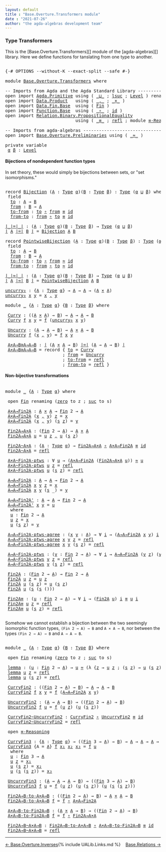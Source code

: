 ```yaml
---
layout: default
title : "Base.Overture.Transformers module"
date : "2021-07-26"
author: "the agda-algebras development team"
---
```


### <a id="type-transformers">Type Transformers</a>

This is the [Base.Overture.Transformers][] module of the [agda-algebras][] library.  Here we define functions for tanslating from one type to another.
<pre class="Agda">

<a id="353" class="Symbol">{-#</a> <a id="357" class="Keyword">OPTIONS</a> <a id="365" class="Pragma">--without-K</a> <a id="377" class="Pragma">--exact-split</a> <a id="391" class="Pragma">--safe</a> <a id="398" class="Symbol">#-}</a>

<a id="403" class="Keyword">module</a> <a id="410" href="Base.Overture.Transformers.html" class="Module">Base.Overture.Transformers</a> <a id="437" class="Keyword">where</a>

<a id="444" class="Comment">-- Imports from Agda and the Agda Standard Library ---------------------------------</a>
<a id="529" class="Keyword">open</a> <a id="534" class="Keyword">import</a> <a id="541" href="Agda.Primitive.html" class="Module">Agda.Primitive</a> <a id="556" class="Keyword">using</a> <a id="562" class="Symbol">(</a> <a id="564" href="Agda.Primitive.html#810" class="Primitive Operator">_⊔_</a> <a id="568" class="Symbol">;</a> <a id="570" href="Agda.Primitive.html#780" class="Primitive">lsuc</a> <a id="575" class="Symbol">;</a> <a id="577" href="Agda.Primitive.html#597" class="Postulate">Level</a> <a id="583" class="Symbol">)</a> <a id="585" class="Keyword">renaming</a> <a id="594" class="Symbol">(</a> <a id="596" href="Agda.Primitive.html#326" class="Primitive">Set</a> <a id="600" class="Symbol">to</a> <a id="603" class="Primitive">Type</a> <a id="608" class="Symbol">)</a>
<a id="610" class="Keyword">open</a> <a id="615" class="Keyword">import</a> <a id="622" href="Data.Product.html" class="Module">Data.Product</a>   <a id="637" class="Keyword">using</a> <a id="643" class="Symbol">(</a> <a id="645" href="Agda.Builtin.Sigma.html#236" class="InductiveConstructor Operator">_,_</a> <a id="649" class="Symbol">;</a> <a id="651" href="Data.Product.html#1167" class="Function Operator">_×_</a> <a id="655" class="Symbol">)</a>
<a id="657" class="Keyword">open</a> <a id="662" class="Keyword">import</a> <a id="669" href="Data.Fin.Base.html" class="Module">Data.Fin.Base</a>  <a id="684" class="Keyword">using</a> <a id="690" class="Symbol">(</a> <a id="692" href="Data.Fin.Base.html#1126" class="Datatype">Fin</a> <a id="696" class="Symbol">)</a>
<a id="698" class="Keyword">open</a> <a id="703" class="Keyword">import</a> <a id="710" href="Function.Base.html" class="Module">Function.Base</a>  <a id="725" class="Keyword">using</a> <a id="731" class="Symbol">(</a> <a id="733" href="Function.Base.html#1031" class="Function Operator">_∘_</a> <a id="737" class="Symbol">;</a> <a id="739" href="Function.Base.html#615" class="Function">id</a> <a id="742" class="Symbol">)</a>
<a id="744" class="Keyword">open</a> <a id="749" class="Keyword">import</a> <a id="756" href="Relation.Binary.PropositionalEquality.html" class="Module">Relation.Binary.PropositionalEquality</a>
                           <a id="821" class="Keyword">using</a> <a id="827" class="Symbol">(</a> <a id="829" href="Agda.Builtin.Equality.html#151" class="Datatype Operator">_≡_</a> <a id="833" class="Symbol">;</a> <a id="835" href="Agda.Builtin.Equality.html#208" class="InductiveConstructor">refl</a> <a id="840" class="Symbol">;</a> <a id="842" class="Keyword">module</a> <a id="849" href="Relation.Binary.PropositionalEquality.Core.html#2708" class="Module">≡-Reasoning</a> <a id="861" class="Symbol">)</a>

<a id="864" class="Comment">-- Imports from agda-algebras ------------------------------------------------------</a>
<a id="949" class="Keyword">open</a> <a id="954" class="Keyword">import</a> <a id="961" href="Base.Overture.Preliminaries.html" class="Module">Base.Overture.Preliminaries</a> <a id="989" class="Keyword">using</a> <a id="995" class="Symbol">(</a> <a id="997" href="Base.Overture.Preliminaries.html#9650" class="Function Operator">_≈_</a> <a id="1001" class="Symbol">)</a>

<a id="1004" class="Keyword">private</a> <a id="1012" class="Keyword">variable</a>
 <a id="1022" href="Base.Overture.Transformers.html#1022" class="Generalizable">α</a> <a id="1024" href="Base.Overture.Transformers.html#1024" class="Generalizable">β</a> <a id="1026" class="Symbol">:</a> <a id="1028" href="Agda.Primitive.html#597" class="Postulate">Level</a>
</pre>


#### <a id="bijections-of-nondependent-function-types">Bijections of nondependent function types</a>

In set theory, these would simply be bijections between sets, or "set isomorphisms."
<pre class="Agda">

<a id="1248" class="Keyword">record</a> <a id="Bijection"></a><a id="1255" href="Base.Overture.Transformers.html#1255" class="Record">Bijection</a> <a id="1265" class="Symbol">(</a><a id="1266" href="Base.Overture.Transformers.html#1266" class="Bound">A</a> <a id="1268" class="Symbol">:</a> <a id="1270" href="Base.Overture.Transformers.html#603" class="Primitive">Type</a> <a id="1275" href="Base.Overture.Transformers.html#1022" class="Generalizable">α</a><a id="1276" class="Symbol">)(</a><a id="1278" href="Base.Overture.Transformers.html#1278" class="Bound">B</a> <a id="1280" class="Symbol">:</a> <a id="1282" href="Base.Overture.Transformers.html#603" class="Primitive">Type</a> <a id="1287" href="Base.Overture.Transformers.html#1024" class="Generalizable">β</a><a id="1288" class="Symbol">)</a> <a id="1290" class="Symbol">:</a> <a id="1292" href="Base.Overture.Transformers.html#603" class="Primitive">Type</a> <a id="1297" class="Symbol">(</a><a id="1298" href="Base.Overture.Transformers.html#1275" class="Bound">α</a> <a id="1300" href="Agda.Primitive.html#810" class="Primitive Operator">⊔</a> <a id="1302" href="Base.Overture.Transformers.html#1287" class="Bound">β</a><a id="1303" class="Symbol">)</a> <a id="1305" class="Keyword">where</a>
 <a id="1312" class="Keyword">field</a>
  <a id="Bijection.to"></a><a id="1320" href="Base.Overture.Transformers.html#1320" class="Field">to</a> <a id="1323" class="Symbol">:</a> <a id="1325" href="Base.Overture.Transformers.html#1266" class="Bound">A</a> <a id="1327" class="Symbol">→</a> <a id="1329" href="Base.Overture.Transformers.html#1278" class="Bound">B</a>
  <a id="Bijection.from"></a><a id="1333" href="Base.Overture.Transformers.html#1333" class="Field">from</a> <a id="1338" class="Symbol">:</a> <a id="1340" href="Base.Overture.Transformers.html#1278" class="Bound">B</a> <a id="1342" class="Symbol">→</a> <a id="1344" href="Base.Overture.Transformers.html#1266" class="Bound">A</a>
  <a id="Bijection.to-from"></a><a id="1348" href="Base.Overture.Transformers.html#1348" class="Field">to-from</a> <a id="1356" class="Symbol">:</a> <a id="1358" href="Base.Overture.Transformers.html#1320" class="Field">to</a> <a id="1361" href="Function.Base.html#1031" class="Function Operator">∘</a> <a id="1363" href="Base.Overture.Transformers.html#1333" class="Field">from</a> <a id="1368" href="Agda.Builtin.Equality.html#151" class="Datatype Operator">≡</a> <a id="1370" href="Function.Base.html#615" class="Function">id</a>
  <a id="Bijection.from-to"></a><a id="1375" href="Base.Overture.Transformers.html#1375" class="Field">from-to</a> <a id="1383" class="Symbol">:</a> <a id="1385" href="Base.Overture.Transformers.html#1333" class="Field">from</a> <a id="1390" href="Function.Base.html#1031" class="Function Operator">∘</a> <a id="1392" href="Base.Overture.Transformers.html#1320" class="Field">to</a> <a id="1395" href="Agda.Builtin.Equality.html#151" class="Datatype Operator">≡</a> <a id="1397" href="Function.Base.html#615" class="Function">id</a>

<a id="∣_∣=∣_∣"></a><a id="1401" href="Base.Overture.Transformers.html#1401" class="Function Operator">∣_∣=∣_∣</a> <a id="1409" class="Symbol">:</a> <a id="1411" class="Symbol">(</a><a id="1412" href="Base.Overture.Transformers.html#1412" class="Bound">A</a> <a id="1414" class="Symbol">:</a> <a id="1416" href="Base.Overture.Transformers.html#603" class="Primitive">Type</a> <a id="1421" href="Base.Overture.Transformers.html#1022" class="Generalizable">α</a><a id="1422" class="Symbol">)(</a><a id="1424" href="Base.Overture.Transformers.html#1424" class="Bound">B</a> <a id="1426" class="Symbol">:</a> <a id="1428" href="Base.Overture.Transformers.html#603" class="Primitive">Type</a> <a id="1433" href="Base.Overture.Transformers.html#1024" class="Generalizable">β</a><a id="1434" class="Symbol">)</a> <a id="1436" class="Symbol">→</a> <a id="1438" href="Base.Overture.Transformers.html#603" class="Primitive">Type</a> <a id="1443" class="Symbol">(</a><a id="1444" href="Base.Overture.Transformers.html#1022" class="Generalizable">α</a> <a id="1446" href="Agda.Primitive.html#810" class="Primitive Operator">⊔</a> <a id="1448" href="Base.Overture.Transformers.html#1024" class="Generalizable">β</a><a id="1449" class="Symbol">)</a>
<a id="1451" href="Base.Overture.Transformers.html#1401" class="Function Operator">∣</a> <a id="1453" href="Base.Overture.Transformers.html#1453" class="Bound">A</a> <a id="1455" href="Base.Overture.Transformers.html#1401" class="Function Operator">∣=∣</a> <a id="1459" href="Base.Overture.Transformers.html#1459" class="Bound">B</a> <a id="1461" href="Base.Overture.Transformers.html#1401" class="Function Operator">∣</a> <a id="1463" class="Symbol">=</a> <a id="1465" href="Base.Overture.Transformers.html#1255" class="Record">Bijection</a> <a id="1475" href="Base.Overture.Transformers.html#1453" class="Bound">A</a> <a id="1477" href="Base.Overture.Transformers.html#1459" class="Bound">B</a>

<a id="1480" class="Keyword">record</a> <a id="PointwiseBijection"></a><a id="1487" href="Base.Overture.Transformers.html#1487" class="Record">PointwiseBijection</a> <a id="1506" class="Symbol">(</a><a id="1507" href="Base.Overture.Transformers.html#1507" class="Bound">A</a> <a id="1509" class="Symbol">:</a> <a id="1511" href="Base.Overture.Transformers.html#603" class="Primitive">Type</a> <a id="1516" href="Base.Overture.Transformers.html#1022" class="Generalizable">α</a><a id="1517" class="Symbol">)(</a><a id="1519" href="Base.Overture.Transformers.html#1519" class="Bound">B</a> <a id="1521" class="Symbol">:</a> <a id="1523" href="Base.Overture.Transformers.html#603" class="Primitive">Type</a> <a id="1528" href="Base.Overture.Transformers.html#1024" class="Generalizable">β</a><a id="1529" class="Symbol">)</a> <a id="1531" class="Symbol">:</a> <a id="1533" href="Base.Overture.Transformers.html#603" class="Primitive">Type</a> <a id="1538" class="Symbol">(</a><a id="1539" href="Base.Overture.Transformers.html#1516" class="Bound">α</a> <a id="1541" href="Agda.Primitive.html#810" class="Primitive Operator">⊔</a> <a id="1543" href="Base.Overture.Transformers.html#1528" class="Bound">β</a><a id="1544" class="Symbol">)</a> <a id="1546" class="Keyword">where</a>
 <a id="1553" class="Keyword">field</a>
  <a id="PointwiseBijection.to"></a><a id="1561" href="Base.Overture.Transformers.html#1561" class="Field">to</a> <a id="1564" class="Symbol">:</a> <a id="1566" href="Base.Overture.Transformers.html#1507" class="Bound">A</a> <a id="1568" class="Symbol">→</a> <a id="1570" href="Base.Overture.Transformers.html#1519" class="Bound">B</a>
  <a id="PointwiseBijection.from"></a><a id="1574" href="Base.Overture.Transformers.html#1574" class="Field">from</a> <a id="1579" class="Symbol">:</a> <a id="1581" href="Base.Overture.Transformers.html#1519" class="Bound">B</a> <a id="1583" class="Symbol">→</a> <a id="1585" href="Base.Overture.Transformers.html#1507" class="Bound">A</a>
  <a id="PointwiseBijection.to-from"></a><a id="1589" href="Base.Overture.Transformers.html#1589" class="Field">to-from</a> <a id="1597" class="Symbol">:</a> <a id="1599" href="Base.Overture.Transformers.html#1561" class="Field">to</a> <a id="1602" href="Function.Base.html#1031" class="Function Operator">∘</a> <a id="1604" href="Base.Overture.Transformers.html#1574" class="Field">from</a> <a id="1609" href="Base.Overture.Preliminaries.html#9650" class="Function Operator">≈</a> <a id="1611" href="Function.Base.html#615" class="Function">id</a>
  <a id="PointwiseBijection.from-to"></a><a id="1616" href="Base.Overture.Transformers.html#1616" class="Field">from-to</a> <a id="1624" class="Symbol">:</a> <a id="1626" href="Base.Overture.Transformers.html#1574" class="Field">from</a> <a id="1631" href="Function.Base.html#1031" class="Function Operator">∘</a> <a id="1633" href="Base.Overture.Transformers.html#1561" class="Field">to</a> <a id="1636" href="Base.Overture.Preliminaries.html#9650" class="Function Operator">≈</a> <a id="1638" href="Function.Base.html#615" class="Function">id</a>

<a id="∣_∣≈∣_∣"></a><a id="1642" href="Base.Overture.Transformers.html#1642" class="Function Operator">∣_∣≈∣_∣</a> <a id="1650" class="Symbol">:</a> <a id="1652" class="Symbol">(</a><a id="1653" href="Base.Overture.Transformers.html#1653" class="Bound">A</a> <a id="1655" class="Symbol">:</a> <a id="1657" href="Base.Overture.Transformers.html#603" class="Primitive">Type</a> <a id="1662" href="Base.Overture.Transformers.html#1022" class="Generalizable">α</a><a id="1663" class="Symbol">)(</a><a id="1665" href="Base.Overture.Transformers.html#1665" class="Bound">B</a> <a id="1667" class="Symbol">:</a> <a id="1669" href="Base.Overture.Transformers.html#603" class="Primitive">Type</a> <a id="1674" href="Base.Overture.Transformers.html#1024" class="Generalizable">β</a><a id="1675" class="Symbol">)</a> <a id="1677" class="Symbol">→</a> <a id="1679" href="Base.Overture.Transformers.html#603" class="Primitive">Type</a> <a id="1684" class="Symbol">(</a><a id="1685" href="Base.Overture.Transformers.html#1022" class="Generalizable">α</a> <a id="1687" href="Agda.Primitive.html#810" class="Primitive Operator">⊔</a> <a id="1689" href="Base.Overture.Transformers.html#1024" class="Generalizable">β</a><a id="1690" class="Symbol">)</a>
<a id="1692" href="Base.Overture.Transformers.html#1642" class="Function Operator">∣</a> <a id="1694" href="Base.Overture.Transformers.html#1694" class="Bound">A</a> <a id="1696" href="Base.Overture.Transformers.html#1642" class="Function Operator">∣≈∣</a> <a id="1700" href="Base.Overture.Transformers.html#1700" class="Bound">B</a> <a id="1702" href="Base.Overture.Transformers.html#1642" class="Function Operator">∣</a> <a id="1704" class="Symbol">=</a> <a id="1706" href="Base.Overture.Transformers.html#1487" class="Record">PointwiseBijection</a> <a id="1725" href="Base.Overture.Transformers.html#1694" class="Bound">A</a> <a id="1727" href="Base.Overture.Transformers.html#1700" class="Bound">B</a>

<a id="uncurry₀"></a><a id="1730" href="Base.Overture.Transformers.html#1730" class="Function">uncurry₀</a> <a id="1739" class="Symbol">:</a> <a id="1741" class="Symbol">{</a><a id="1742" href="Base.Overture.Transformers.html#1742" class="Bound">A</a> <a id="1744" class="Symbol">:</a> <a id="1746" href="Base.Overture.Transformers.html#603" class="Primitive">Type</a> <a id="1751" href="Base.Overture.Transformers.html#1022" class="Generalizable">α</a><a id="1752" class="Symbol">}</a> <a id="1754" class="Symbol">→</a> <a id="1756" href="Base.Overture.Transformers.html#1742" class="Bound">A</a> <a id="1758" class="Symbol">→</a> <a id="1760" href="Base.Overture.Transformers.html#1742" class="Bound">A</a> <a id="1762" class="Symbol">→</a> <a id="1764" class="Symbol">(</a><a id="1765" href="Base.Overture.Transformers.html#1742" class="Bound">A</a> <a id="1767" href="Data.Product.html#1167" class="Function Operator">×</a> <a id="1769" href="Base.Overture.Transformers.html#1742" class="Bound">A</a><a id="1770" class="Symbol">)</a>
<a id="1772" href="Base.Overture.Transformers.html#1730" class="Function">uncurry₀</a> <a id="1781" href="Base.Overture.Transformers.html#1781" class="Bound">x</a> <a id="1783" href="Base.Overture.Transformers.html#1783" class="Bound">y</a> <a id="1785" class="Symbol">=</a> <a id="1787" href="Base.Overture.Transformers.html#1781" class="Bound">x</a> <a id="1789" href="Agda.Builtin.Sigma.html#236" class="InductiveConstructor Operator">,</a> <a id="1791" href="Base.Overture.Transformers.html#1783" class="Bound">y</a>

<a id="1794" class="Keyword">module</a> <a id="1801" href="Base.Overture.Transformers.html#1801" class="Module">_</a> <a id="1803" class="Symbol">{</a><a id="1804" href="Base.Overture.Transformers.html#1804" class="Bound">A</a> <a id="1806" class="Symbol">:</a> <a id="1808" href="Base.Overture.Transformers.html#603" class="Primitive">Type</a> <a id="1813" href="Base.Overture.Transformers.html#1022" class="Generalizable">α</a><a id="1814" class="Symbol">}</a> <a id="1816" class="Symbol">{</a><a id="1817" href="Base.Overture.Transformers.html#1817" class="Bound">B</a> <a id="1819" class="Symbol">:</a> <a id="1821" href="Base.Overture.Transformers.html#603" class="Primitive">Type</a> <a id="1826" href="Base.Overture.Transformers.html#1024" class="Generalizable">β</a><a id="1827" class="Symbol">}</a> <a id="1829" class="Keyword">where</a>

 <a id="1837" href="Base.Overture.Transformers.html#1837" class="Function">Curry</a> <a id="1843" class="Symbol">:</a> <a id="1845" class="Symbol">((</a><a id="1847" href="Base.Overture.Transformers.html#1804" class="Bound">A</a> <a id="1849" href="Data.Product.html#1167" class="Function Operator">×</a> <a id="1851" href="Base.Overture.Transformers.html#1804" class="Bound">A</a><a id="1852" class="Symbol">)</a> <a id="1854" class="Symbol">→</a> <a id="1856" href="Base.Overture.Transformers.html#1817" class="Bound">B</a><a id="1857" class="Symbol">)</a> <a id="1859" class="Symbol">→</a> <a id="1861" href="Base.Overture.Transformers.html#1804" class="Bound">A</a> <a id="1863" class="Symbol">→</a> <a id="1865" href="Base.Overture.Transformers.html#1804" class="Bound">A</a> <a id="1867" class="Symbol">→</a> <a id="1869" href="Base.Overture.Transformers.html#1817" class="Bound">B</a>
 <a id="1872" href="Base.Overture.Transformers.html#1837" class="Function">Curry</a> <a id="1878" href="Base.Overture.Transformers.html#1878" class="Bound">f</a> <a id="1880" href="Base.Overture.Transformers.html#1880" class="Bound">x</a> <a id="1882" href="Base.Overture.Transformers.html#1882" class="Bound">y</a> <a id="1884" class="Symbol">=</a> <a id="1886" href="Base.Overture.Transformers.html#1878" class="Bound">f</a> <a id="1888" class="Symbol">(</a><a id="1889" href="Base.Overture.Transformers.html#1730" class="Function">uncurry₀</a> <a id="1898" href="Base.Overture.Transformers.html#1880" class="Bound">x</a> <a id="1900" href="Base.Overture.Transformers.html#1882" class="Bound">y</a><a id="1901" class="Symbol">)</a>

 <a id="1905" href="Base.Overture.Transformers.html#1905" class="Function">Uncurry</a> <a id="1913" class="Symbol">:</a> <a id="1915" class="Symbol">(</a><a id="1916" href="Base.Overture.Transformers.html#1804" class="Bound">A</a> <a id="1918" class="Symbol">→</a> <a id="1920" href="Base.Overture.Transformers.html#1804" class="Bound">A</a> <a id="1922" class="Symbol">→</a> <a id="1924" href="Base.Overture.Transformers.html#1817" class="Bound">B</a><a id="1925" class="Symbol">)</a> <a id="1927" class="Symbol">→</a> <a id="1929" href="Base.Overture.Transformers.html#1804" class="Bound">A</a> <a id="1931" href="Data.Product.html#1167" class="Function Operator">×</a> <a id="1933" href="Base.Overture.Transformers.html#1804" class="Bound">A</a> <a id="1935" class="Symbol">→</a> <a id="1937" href="Base.Overture.Transformers.html#1817" class="Bound">B</a>
 <a id="1940" href="Base.Overture.Transformers.html#1905" class="Function">Uncurry</a> <a id="1948" href="Base.Overture.Transformers.html#1948" class="Bound">f</a> <a id="1950" class="Symbol">(</a><a id="1951" href="Base.Overture.Transformers.html#1951" class="Bound">x</a> <a id="1953" href="Agda.Builtin.Sigma.html#236" class="InductiveConstructor Operator">,</a> <a id="1955" href="Base.Overture.Transformers.html#1955" class="Bound">y</a><a id="1956" class="Symbol">)</a> <a id="1958" class="Symbol">=</a> <a id="1960" href="Base.Overture.Transformers.html#1948" class="Bound">f</a> <a id="1962" href="Base.Overture.Transformers.html#1951" class="Bound">x</a> <a id="1964" href="Base.Overture.Transformers.html#1955" class="Bound">y</a>

 <a id="1968" href="Base.Overture.Transformers.html#1968" class="Function">A×A→B≅A→A→B</a> <a id="1980" class="Symbol">:</a> <a id="1982" href="Base.Overture.Transformers.html#1401" class="Function Operator">∣</a> <a id="1984" class="Symbol">(</a><a id="1985" href="Base.Overture.Transformers.html#1804" class="Bound">A</a> <a id="1987" href="Data.Product.html#1167" class="Function Operator">×</a> <a id="1989" href="Base.Overture.Transformers.html#1804" class="Bound">A</a> <a id="1991" class="Symbol">→</a> <a id="1993" href="Base.Overture.Transformers.html#1817" class="Bound">B</a><a id="1994" class="Symbol">)</a> <a id="1996" href="Base.Overture.Transformers.html#1401" class="Function Operator">∣=∣</a> <a id="2000" class="Symbol">(</a><a id="2001" href="Base.Overture.Transformers.html#1804" class="Bound">A</a> <a id="2003" class="Symbol">→</a> <a id="2005" href="Base.Overture.Transformers.html#1804" class="Bound">A</a> <a id="2007" class="Symbol">→</a> <a id="2009" href="Base.Overture.Transformers.html#1817" class="Bound">B</a><a id="2010" class="Symbol">)</a> <a id="2012" href="Base.Overture.Transformers.html#1401" class="Function Operator">∣</a>
 <a id="2015" href="Base.Overture.Transformers.html#1968" class="Function">A×A→B≅A→A→B</a> <a id="2027" class="Symbol">=</a> <a id="2029" class="Keyword">record</a> <a id="2036" class="Symbol">{</a> <a id="2038" href="Base.Overture.Transformers.html#1320" class="Field">to</a> <a id="2041" class="Symbol">=</a> <a id="2043" href="Base.Overture.Transformers.html#1837" class="Function">Curry</a>
                      <a id="2071" class="Symbol">;</a> <a id="2073" href="Base.Overture.Transformers.html#1333" class="Field">from</a> <a id="2078" class="Symbol">=</a> <a id="2080" href="Base.Overture.Transformers.html#1905" class="Function">Uncurry</a>
                      <a id="2110" class="Symbol">;</a> <a id="2112" href="Base.Overture.Transformers.html#1348" class="Field">to-from</a> <a id="2120" class="Symbol">=</a> <a id="2122" href="Agda.Builtin.Equality.html#208" class="InductiveConstructor">refl</a>
                      <a id="2149" class="Symbol">;</a> <a id="2151" href="Base.Overture.Transformers.html#1375" class="Field">from-to</a> <a id="2159" class="Symbol">=</a> <a id="2161" href="Agda.Builtin.Equality.html#208" class="InductiveConstructor">refl</a> <a id="2166" class="Symbol">}</a>
</pre>

#### <a id="non-bijective-transformations">Non-bijective transformations</a>

<pre class="Agda">

<a id="2272" class="Keyword">module</a> <a id="2279" href="Base.Overture.Transformers.html#2279" class="Module">_</a> <a id="2281" class="Symbol">{</a><a id="2282" href="Base.Overture.Transformers.html#2282" class="Bound">A</a> <a id="2284" class="Symbol">:</a> <a id="2286" href="Base.Overture.Transformers.html#603" class="Primitive">Type</a> <a id="2291" href="Base.Overture.Transformers.html#1022" class="Generalizable">α</a><a id="2292" class="Symbol">}</a> <a id="2294" class="Keyword">where</a>

 <a id="2302" class="Keyword">open</a> <a id="2307" href="Data.Fin.Base.html#1126" class="Module">Fin</a> <a id="2311" class="Keyword">renaming</a> <a id="2320" class="Symbol">(</a><a id="2321" href="Data.Fin.Base.html#1148" class="InductiveConstructor">zero</a> <a id="2326" class="Symbol">to</a> <a id="2329" class="InductiveConstructor">z</a> <a id="2331" class="Symbol">;</a> <a id="2333" href="Data.Fin.Base.html#1179" class="InductiveConstructor">suc</a> <a id="2337" class="Symbol">to</a> <a id="2340" class="InductiveConstructor">s</a><a id="2341" class="Symbol">)</a>

 <a id="2345" href="Base.Overture.Transformers.html#2345" class="Function">A×A→Fin2A</a> <a id="2355" class="Symbol">:</a> <a id="2357" href="Base.Overture.Transformers.html#2282" class="Bound">A</a> <a id="2359" href="Data.Product.html#1167" class="Function Operator">×</a> <a id="2361" href="Base.Overture.Transformers.html#2282" class="Bound">A</a> <a id="2363" class="Symbol">→</a> <a id="2365" href="Data.Fin.Base.html#1126" class="Datatype">Fin</a> <a id="2369" class="Number">2</a> <a id="2371" class="Symbol">→</a> <a id="2373" href="Base.Overture.Transformers.html#2282" class="Bound">A</a>
 <a id="2376" href="Base.Overture.Transformers.html#2345" class="Function">A×A→Fin2A</a> <a id="2386" class="Symbol">(</a><a id="2387" href="Base.Overture.Transformers.html#2387" class="Bound">x</a> <a id="2389" href="Agda.Builtin.Sigma.html#236" class="InductiveConstructor Operator">,</a> <a id="2391" href="Base.Overture.Transformers.html#2391" class="Bound">y</a><a id="2392" class="Symbol">)</a> <a id="2394" href="Base.Overture.Transformers.html#2329" class="InductiveConstructor">z</a> <a id="2396" class="Symbol">=</a> <a id="2398" href="Base.Overture.Transformers.html#2387" class="Bound">x</a>
 <a id="2401" href="Base.Overture.Transformers.html#2345" class="Function">A×A→Fin2A</a> <a id="2411" class="Symbol">(</a><a id="2412" href="Base.Overture.Transformers.html#2412" class="Bound">x</a> <a id="2414" href="Agda.Builtin.Sigma.html#236" class="InductiveConstructor Operator">,</a> <a id="2416" href="Base.Overture.Transformers.html#2416" class="Bound">y</a><a id="2417" class="Symbol">)</a> <a id="2419" class="Symbol">(</a><a id="2420" href="Base.Overture.Transformers.html#2340" class="InductiveConstructor">s</a> <a id="2422" href="Base.Overture.Transformers.html#2329" class="InductiveConstructor">z</a><a id="2423" class="Symbol">)</a> <a id="2425" class="Symbol">=</a> <a id="2427" href="Base.Overture.Transformers.html#2416" class="Bound">y</a>

 <a id="2431" href="Base.Overture.Transformers.html#2431" class="Function">Fin2A→A×A</a> <a id="2441" class="Symbol">:</a> <a id="2443" class="Symbol">(</a><a id="2444" href="Data.Fin.Base.html#1126" class="Datatype">Fin</a> <a id="2448" class="Number">2</a> <a id="2450" class="Symbol">→</a> <a id="2452" href="Base.Overture.Transformers.html#2282" class="Bound">A</a><a id="2453" class="Symbol">)</a> <a id="2455" class="Symbol">→</a> <a id="2457" href="Base.Overture.Transformers.html#2282" class="Bound">A</a> <a id="2459" href="Data.Product.html#1167" class="Function Operator">×</a> <a id="2461" href="Base.Overture.Transformers.html#2282" class="Bound">A</a>
 <a id="2464" href="Base.Overture.Transformers.html#2431" class="Function">Fin2A→A×A</a> <a id="2474" href="Base.Overture.Transformers.html#2474" class="Bound">u</a> <a id="2476" class="Symbol">=</a> <a id="2478" href="Base.Overture.Transformers.html#2474" class="Bound">u</a> <a id="2480" href="Base.Overture.Transformers.html#2329" class="InductiveConstructor">z</a> <a id="2482" href="Agda.Builtin.Sigma.html#236" class="InductiveConstructor Operator">,</a> <a id="2484" href="Base.Overture.Transformers.html#2474" class="Bound">u</a> <a id="2486" class="Symbol">(</a><a id="2487" href="Base.Overture.Transformers.html#2340" class="InductiveConstructor">s</a> <a id="2489" href="Base.Overture.Transformers.html#2329" class="InductiveConstructor">z</a><a id="2490" class="Symbol">)</a>

 <a id="2494" href="Base.Overture.Transformers.html#2494" class="Function">Fin2A~A×A</a> <a id="2504" class="Symbol">:</a> <a id="2506" class="Symbol">{</a><a id="2507" href="Base.Overture.Transformers.html#2507" class="Bound">A</a> <a id="2509" class="Symbol">:</a> <a id="2511" href="Base.Overture.Transformers.html#603" class="Primitive">Type</a> <a id="2516" href="Base.Overture.Transformers.html#2291" class="Bound">α</a><a id="2517" class="Symbol">}</a> <a id="2519" class="Symbol">→</a> <a id="2521" href="Base.Overture.Transformers.html#2431" class="Function">Fin2A→A×A</a> <a id="2531" href="Function.Base.html#1031" class="Function Operator">∘</a> <a id="2533" href="Base.Overture.Transformers.html#2345" class="Function">A×A→Fin2A</a> <a id="2543" href="Agda.Builtin.Equality.html#151" class="Datatype Operator">≡</a> <a id="2545" href="Function.Base.html#615" class="Function">id</a>
 <a id="2549" href="Base.Overture.Transformers.html#2494" class="Function">Fin2A~A×A</a> <a id="2559" class="Symbol">=</a> <a id="2561" href="Agda.Builtin.Equality.html#208" class="InductiveConstructor">refl</a>

 <a id="2568" href="Base.Overture.Transformers.html#2568" class="Function">A×A~Fin2A-ptws</a> <a id="2583" class="Symbol">:</a> <a id="2585" class="Symbol">∀</a> <a id="2587" href="Base.Overture.Transformers.html#2587" class="Bound">u</a> <a id="2589" class="Symbol">→</a> <a id="2591" class="Symbol">(</a><a id="2592" href="Base.Overture.Transformers.html#2345" class="Function">A×A→Fin2A</a> <a id="2602" class="Symbol">(</a><a id="2603" href="Base.Overture.Transformers.html#2431" class="Function">Fin2A→A×A</a> <a id="2613" href="Base.Overture.Transformers.html#2587" class="Bound">u</a><a id="2614" class="Symbol">))</a> <a id="2617" href="Base.Overture.Preliminaries.html#9650" class="Function Operator">≈</a> <a id="2619" href="Base.Overture.Transformers.html#2587" class="Bound">u</a>
 <a id="2622" href="Base.Overture.Transformers.html#2568" class="Function">A×A~Fin2A-ptws</a> <a id="2637" href="Base.Overture.Transformers.html#2637" class="Bound">u</a> <a id="2639" href="Base.Overture.Transformers.html#2329" class="InductiveConstructor">z</a> <a id="2641" class="Symbol">=</a> <a id="2643" href="Agda.Builtin.Equality.html#208" class="InductiveConstructor">refl</a>
 <a id="2649" href="Base.Overture.Transformers.html#2568" class="Function">A×A~Fin2A-ptws</a> <a id="2664" href="Base.Overture.Transformers.html#2664" class="Bound">u</a> <a id="2666" class="Symbol">(</a><a id="2667" href="Base.Overture.Transformers.html#2340" class="InductiveConstructor">s</a> <a id="2669" href="Base.Overture.Transformers.html#2329" class="InductiveConstructor">z</a><a id="2670" class="Symbol">)</a> <a id="2672" class="Symbol">=</a> <a id="2674" href="Agda.Builtin.Equality.html#208" class="InductiveConstructor">refl</a>

 <a id="2681" href="Base.Overture.Transformers.html#2681" class="Function">A→A→Fin2A</a> <a id="2691" class="Symbol">:</a> <a id="2693" href="Base.Overture.Transformers.html#2282" class="Bound">A</a> <a id="2695" class="Symbol">→</a> <a id="2697" href="Base.Overture.Transformers.html#2282" class="Bound">A</a> <a id="2699" class="Symbol">→</a> <a id="2701" href="Data.Fin.Base.html#1126" class="Datatype">Fin</a> <a id="2705" class="Number">2</a> <a id="2707" class="Symbol">→</a> <a id="2709" href="Base.Overture.Transformers.html#2282" class="Bound">A</a>
 <a id="2712" href="Base.Overture.Transformers.html#2681" class="Function">A→A→Fin2A</a> <a id="2722" href="Base.Overture.Transformers.html#2722" class="Bound">x</a> <a id="2724" href="Base.Overture.Transformers.html#2724" class="Bound">y</a> <a id="2726" href="Base.Overture.Transformers.html#2329" class="InductiveConstructor">z</a> <a id="2728" class="Symbol">=</a> <a id="2730" href="Base.Overture.Transformers.html#2722" class="Bound">x</a>
 <a id="2733" href="Base.Overture.Transformers.html#2681" class="Function">A→A→Fin2A</a> <a id="2743" href="Base.Overture.Transformers.html#2743" class="Bound">x</a> <a id="2745" href="Base.Overture.Transformers.html#2745" class="Bound">y</a> <a id="2747" class="Symbol">(</a><a id="2748" href="Base.Overture.Transformers.html#2340" class="InductiveConstructor">s</a> <a id="2750" class="Symbol">_)</a> <a id="2753" class="Symbol">=</a> <a id="2755" href="Base.Overture.Transformers.html#2745" class="Bound">y</a>

 <a id="2759" href="Base.Overture.Transformers.html#2759" class="Function">A→A→Fin2A&#39;</a> <a id="2770" class="Symbol">:</a> <a id="2772" href="Base.Overture.Transformers.html#2282" class="Bound">A</a> <a id="2774" class="Symbol">→</a> <a id="2776" href="Base.Overture.Transformers.html#2282" class="Bound">A</a> <a id="2778" class="Symbol">→</a> <a id="2780" href="Data.Fin.Base.html#1126" class="Datatype">Fin</a> <a id="2784" class="Number">2</a> <a id="2786" class="Symbol">→</a> <a id="2788" href="Base.Overture.Transformers.html#2282" class="Bound">A</a>
 <a id="2791" href="Base.Overture.Transformers.html#2759" class="Function">A→A→Fin2A&#39;</a> <a id="2802" href="Base.Overture.Transformers.html#2802" class="Bound">x</a> <a id="2804" href="Base.Overture.Transformers.html#2804" class="Bound">y</a> <a id="2806" class="Symbol">=</a> <a id="2808" href="Base.Overture.Transformers.html#2820" class="Function">u</a>
  <a id="2812" class="Keyword">where</a>
  <a id="2820" href="Base.Overture.Transformers.html#2820" class="Function">u</a> <a id="2822" class="Symbol">:</a> <a id="2824" href="Data.Fin.Base.html#1126" class="Datatype">Fin</a> <a id="2828" class="Number">2</a> <a id="2830" class="Symbol">→</a> <a id="2832" href="Base.Overture.Transformers.html#2282" class="Bound">A</a>
  <a id="2836" href="Base.Overture.Transformers.html#2820" class="Function">u</a> <a id="2838" href="Base.Overture.Transformers.html#2329" class="InductiveConstructor">z</a> <a id="2840" class="Symbol">=</a> <a id="2842" href="Base.Overture.Transformers.html#2802" class="Bound">x</a>
  <a id="2846" href="Base.Overture.Transformers.html#2820" class="Function">u</a> <a id="2848" class="Symbol">(</a><a id="2849" href="Base.Overture.Transformers.html#2340" class="InductiveConstructor">s</a> <a id="2851" href="Base.Overture.Transformers.html#2329" class="InductiveConstructor">z</a><a id="2852" class="Symbol">)</a> <a id="2854" class="Symbol">=</a> <a id="2856" href="Base.Overture.Transformers.html#2804" class="Bound">y</a>

 <a id="2860" href="Base.Overture.Transformers.html#2860" class="Function">A→A→Fin2A-ptws-agree</a> <a id="2881" class="Symbol">:</a> <a id="2883" class="Symbol">(</a><a id="2884" href="Base.Overture.Transformers.html#2884" class="Bound">x</a> <a id="2886" href="Base.Overture.Transformers.html#2886" class="Bound">y</a> <a id="2888" class="Symbol">:</a> <a id="2890" href="Base.Overture.Transformers.html#2282" class="Bound">A</a><a id="2891" class="Symbol">)</a> <a id="2893" class="Symbol">→</a> <a id="2895" class="Symbol">∀</a> <a id="2897" href="Base.Overture.Transformers.html#2897" class="Bound">i</a> <a id="2899" class="Symbol">→</a> <a id="2901" class="Symbol">(</a><a id="2902" href="Base.Overture.Transformers.html#2681" class="Function">A→A→Fin2A</a> <a id="2912" href="Base.Overture.Transformers.html#2884" class="Bound">x</a> <a id="2914" href="Base.Overture.Transformers.html#2886" class="Bound">y</a><a id="2915" class="Symbol">)</a> <a id="2917" href="Base.Overture.Transformers.html#2897" class="Bound">i</a> <a id="2919" href="Agda.Builtin.Equality.html#151" class="Datatype Operator">≡</a> <a id="2921" class="Symbol">(</a><a id="2922" href="Base.Overture.Transformers.html#2759" class="Function">A→A→Fin2A&#39;</a> <a id="2933" href="Base.Overture.Transformers.html#2884" class="Bound">x</a> <a id="2935" href="Base.Overture.Transformers.html#2886" class="Bound">y</a><a id="2936" class="Symbol">)</a> <a id="2938" href="Base.Overture.Transformers.html#2897" class="Bound">i</a>
 <a id="2941" href="Base.Overture.Transformers.html#2860" class="Function">A→A→Fin2A-ptws-agree</a> <a id="2962" href="Base.Overture.Transformers.html#2962" class="Bound">x</a> <a id="2964" href="Base.Overture.Transformers.html#2964" class="Bound">y</a> <a id="2966" href="Base.Overture.Transformers.html#2329" class="InductiveConstructor">z</a> <a id="2968" class="Symbol">=</a> <a id="2970" href="Agda.Builtin.Equality.html#208" class="InductiveConstructor">refl</a>
 <a id="2976" href="Base.Overture.Transformers.html#2860" class="Function">A→A→Fin2A-ptws-agree</a> <a id="2997" href="Base.Overture.Transformers.html#2997" class="Bound">x</a> <a id="2999" href="Base.Overture.Transformers.html#2999" class="Bound">y</a> <a id="3001" class="Symbol">(</a><a id="3002" href="Base.Overture.Transformers.html#2340" class="InductiveConstructor">s</a> <a id="3004" href="Base.Overture.Transformers.html#2329" class="InductiveConstructor">z</a><a id="3005" class="Symbol">)</a> <a id="3007" class="Symbol">=</a> <a id="3009" href="Agda.Builtin.Equality.html#208" class="InductiveConstructor">refl</a>

 <a id="3016" href="Base.Overture.Transformers.html#3016" class="Function">A→A~Fin2A-ptws</a> <a id="3031" class="Symbol">:</a> <a id="3033" class="Symbol">(</a><a id="3034" href="Base.Overture.Transformers.html#3034" class="Bound">v</a> <a id="3036" class="Symbol">:</a> <a id="3038" href="Data.Fin.Base.html#1126" class="Datatype">Fin</a> <a id="3042" class="Number">2</a> <a id="3044" class="Symbol">→</a> <a id="3046" href="Base.Overture.Transformers.html#2282" class="Bound">A</a><a id="3047" class="Symbol">)</a> <a id="3049" class="Symbol">→</a> <a id="3051" class="Symbol">∀</a> <a id="3053" href="Base.Overture.Transformers.html#3053" class="Bound">i</a> <a id="3055" class="Symbol">→</a> <a id="3057" href="Base.Overture.Transformers.html#2681" class="Function">A→A→Fin2A</a> <a id="3067" class="Symbol">(</a><a id="3068" href="Base.Overture.Transformers.html#3034" class="Bound">v</a> <a id="3070" href="Base.Overture.Transformers.html#2329" class="InductiveConstructor">z</a><a id="3071" class="Symbol">)</a> <a id="3073" class="Symbol">(</a><a id="3074" href="Base.Overture.Transformers.html#3034" class="Bound">v</a> <a id="3076" class="Symbol">(</a><a id="3077" href="Base.Overture.Transformers.html#2340" class="InductiveConstructor">s</a> <a id="3079" href="Base.Overture.Transformers.html#2329" class="InductiveConstructor">z</a><a id="3080" class="Symbol">))</a> <a id="3083" href="Base.Overture.Transformers.html#3053" class="Bound">i</a> <a id="3085" href="Agda.Builtin.Equality.html#151" class="Datatype Operator">≡</a> <a id="3087" href="Base.Overture.Transformers.html#3034" class="Bound">v</a> <a id="3089" href="Base.Overture.Transformers.html#3053" class="Bound">i</a>
 <a id="3092" href="Base.Overture.Transformers.html#3016" class="Function">A→A~Fin2A-ptws</a> <a id="3107" href="Base.Overture.Transformers.html#3107" class="Bound">v</a> <a id="3109" href="Base.Overture.Transformers.html#2329" class="InductiveConstructor">z</a> <a id="3111" class="Symbol">=</a> <a id="3113" href="Agda.Builtin.Equality.html#208" class="InductiveConstructor">refl</a>
 <a id="3119" href="Base.Overture.Transformers.html#3016" class="Function">A→A~Fin2A-ptws</a> <a id="3134" href="Base.Overture.Transformers.html#3134" class="Bound">v</a> <a id="3136" class="Symbol">(</a><a id="3137" href="Base.Overture.Transformers.html#2340" class="InductiveConstructor">s</a> <a id="3139" href="Base.Overture.Transformers.html#2329" class="InductiveConstructor">z</a><a id="3140" class="Symbol">)</a> <a id="3142" class="Symbol">=</a> <a id="3144" href="Agda.Builtin.Equality.html#208" class="InductiveConstructor">refl</a>

 <a id="3151" href="Base.Overture.Transformers.html#3151" class="Function">Fin2A</a> <a id="3157" class="Symbol">:</a> <a id="3159" class="Symbol">(</a><a id="3160" href="Data.Fin.Base.html#1126" class="Datatype">Fin</a> <a id="3164" class="Number">2</a> <a id="3166" class="Symbol">→</a> <a id="3168" href="Base.Overture.Transformers.html#2282" class="Bound">A</a><a id="3169" class="Symbol">)</a> <a id="3171" class="Symbol">→</a> <a id="3173" href="Data.Fin.Base.html#1126" class="Datatype">Fin</a> <a id="3177" class="Number">2</a> <a id="3179" class="Symbol">→</a> <a id="3181" href="Base.Overture.Transformers.html#2282" class="Bound">A</a>
 <a id="3184" href="Base.Overture.Transformers.html#3151" class="Function">Fin2A</a> <a id="3190" href="Base.Overture.Transformers.html#3190" class="Bound">u</a> <a id="3192" href="Base.Overture.Transformers.html#2329" class="InductiveConstructor">z</a> <a id="3194" class="Symbol">=</a> <a id="3196" href="Base.Overture.Transformers.html#3190" class="Bound">u</a> <a id="3198" href="Base.Overture.Transformers.html#2329" class="InductiveConstructor">z</a>
 <a id="3201" href="Base.Overture.Transformers.html#3151" class="Function">Fin2A</a> <a id="3207" href="Base.Overture.Transformers.html#3207" class="Bound">u</a> <a id="3209" class="Symbol">(</a><a id="3210" href="Base.Overture.Transformers.html#2340" class="InductiveConstructor">s</a> <a id="3212" href="Base.Overture.Transformers.html#2329" class="InductiveConstructor">z</a><a id="3213" class="Symbol">)</a> <a id="3215" class="Symbol">=</a> <a id="3217" href="Base.Overture.Transformers.html#3207" class="Bound">u</a> <a id="3219" class="Symbol">(</a><a id="3220" href="Base.Overture.Transformers.html#2340" class="InductiveConstructor">s</a> <a id="3222" href="Base.Overture.Transformers.html#2329" class="InductiveConstructor">z</a><a id="3223" class="Symbol">)</a>
 <a id="3226" href="Base.Overture.Transformers.html#3151" class="Function">Fin2A</a> <a id="3232" href="Base.Overture.Transformers.html#3232" class="Bound">u</a> <a id="3234" class="Symbol">(</a><a id="3235" href="Base.Overture.Transformers.html#2340" class="InductiveConstructor">s</a> <a id="3237" class="Symbol">(</a><a id="3238" href="Base.Overture.Transformers.html#2340" class="InductiveConstructor">s</a> <a id="3240" class="Symbol">()))</a>

 <a id="3247" href="Base.Overture.Transformers.html#3247" class="Function">Fin2A≡</a> <a id="3254" class="Symbol">:</a> <a id="3256" class="Symbol">(</a><a id="3257" href="Base.Overture.Transformers.html#3257" class="Bound">u</a> <a id="3259" class="Symbol">:</a> <a id="3261" href="Data.Fin.Base.html#1126" class="Datatype">Fin</a> <a id="3265" class="Number">2</a> <a id="3267" class="Symbol">→</a> <a id="3269" href="Base.Overture.Transformers.html#2282" class="Bound">A</a><a id="3270" class="Symbol">)</a> <a id="3272" class="Symbol">→</a> <a id="3274" class="Symbol">∀</a> <a id="3276" href="Base.Overture.Transformers.html#3276" class="Bound">i</a> <a id="3278" class="Symbol">→</a> <a id="3280" class="Symbol">(</a><a id="3281" href="Base.Overture.Transformers.html#3151" class="Function">Fin2A</a> <a id="3287" href="Base.Overture.Transformers.html#3257" class="Bound">u</a><a id="3288" class="Symbol">)</a> <a id="3290" href="Base.Overture.Transformers.html#3276" class="Bound">i</a> <a id="3292" href="Agda.Builtin.Equality.html#151" class="Datatype Operator">≡</a> <a id="3294" href="Base.Overture.Transformers.html#3257" class="Bound">u</a> <a id="3296" href="Base.Overture.Transformers.html#3276" class="Bound">i</a>
 <a id="3299" href="Base.Overture.Transformers.html#3247" class="Function">Fin2A≡</a> <a id="3306" href="Base.Overture.Transformers.html#3306" class="Bound">u</a> <a id="3308" href="Base.Overture.Transformers.html#2329" class="InductiveConstructor">z</a> <a id="3310" class="Symbol">=</a> <a id="3312" href="Agda.Builtin.Equality.html#208" class="InductiveConstructor">refl</a>
 <a id="3318" href="Base.Overture.Transformers.html#3247" class="Function">Fin2A≡</a> <a id="3325" href="Base.Overture.Transformers.html#3325" class="Bound">u</a> <a id="3327" class="Symbol">(</a><a id="3328" href="Base.Overture.Transformers.html#2340" class="InductiveConstructor">s</a> <a id="3330" href="Base.Overture.Transformers.html#2329" class="InductiveConstructor">z</a><a id="3331" class="Symbol">)</a> <a id="3333" class="Symbol">=</a> <a id="3335" href="Agda.Builtin.Equality.html#208" class="InductiveConstructor">refl</a>

</pre>

Somehow we cannot establish a bijection between the two seemingly isomorphic
function types, `(Fin 2 → A) → B` and `A × A → B`, nor between the types
`(Fin 2 → A) → B` and `A → A → B`.

<pre class="Agda">

<a id="3553" class="Keyword">module</a> <a id="3560" href="Base.Overture.Transformers.html#3560" class="Module">_</a> <a id="3562" class="Symbol">{</a><a id="3563" href="Base.Overture.Transformers.html#3563" class="Bound">A</a> <a id="3565" class="Symbol">:</a> <a id="3567" href="Base.Overture.Transformers.html#603" class="Primitive">Type</a> <a id="3572" href="Base.Overture.Transformers.html#1022" class="Generalizable">α</a><a id="3573" class="Symbol">}</a> <a id="3575" class="Symbol">{</a><a id="3576" href="Base.Overture.Transformers.html#3576" class="Bound">B</a> <a id="3578" class="Symbol">:</a> <a id="3580" href="Base.Overture.Transformers.html#603" class="Primitive">Type</a> <a id="3585" href="Base.Overture.Transformers.html#1024" class="Generalizable">β</a><a id="3586" class="Symbol">}</a> <a id="3588" class="Keyword">where</a>

 <a id="3596" class="Keyword">open</a> <a id="3601" href="Data.Fin.Base.html#1126" class="Module">Fin</a> <a id="3605" class="Keyword">renaming</a> <a id="3614" class="Symbol">(</a><a id="3615" href="Data.Fin.Base.html#1148" class="InductiveConstructor">zero</a> <a id="3620" class="Symbol">to</a> <a id="3623" class="InductiveConstructor">z</a> <a id="3625" class="Symbol">;</a> <a id="3627" href="Data.Fin.Base.html#1179" class="InductiveConstructor">suc</a> <a id="3631" class="Symbol">to</a> <a id="3634" class="InductiveConstructor">s</a><a id="3635" class="Symbol">)</a>

 <a id="3639" href="Base.Overture.Transformers.html#3639" class="Function">lemma</a> <a id="3645" class="Symbol">:</a> <a id="3647" class="Symbol">(</a><a id="3648" href="Base.Overture.Transformers.html#3648" class="Bound">u</a> <a id="3650" class="Symbol">:</a> <a id="3652" href="Data.Fin.Base.html#1126" class="Datatype">Fin</a> <a id="3656" class="Number">2</a> <a id="3658" class="Symbol">→</a> <a id="3660" href="Base.Overture.Transformers.html#3563" class="Bound">A</a><a id="3661" class="Symbol">)</a> <a id="3663" class="Symbol">→</a> <a id="3665" href="Base.Overture.Transformers.html#3648" class="Bound">u</a> <a id="3667" href="Base.Overture.Preliminaries.html#9650" class="Function Operator">≈</a> <a id="3669" class="Symbol">(λ</a> <a id="3672" class="Symbol">{</a><a id="3673" href="Base.Overture.Transformers.html#3623" class="InductiveConstructor">z</a> <a id="3675" class="Symbol">→</a> <a id="3677" href="Base.Overture.Transformers.html#3648" class="Bound">u</a> <a id="3679" href="Base.Overture.Transformers.html#3623" class="InductiveConstructor">z</a> <a id="3681" class="Symbol">;</a> <a id="3683" class="Symbol">(</a><a id="3684" href="Base.Overture.Transformers.html#3634" class="InductiveConstructor">s</a> <a id="3686" href="Base.Overture.Transformers.html#3623" class="InductiveConstructor">z</a><a id="3687" class="Symbol">)</a> <a id="3689" class="Symbol">→</a> <a id="3691" href="Base.Overture.Transformers.html#3648" class="Bound">u</a> <a id="3693" class="Symbol">(</a><a id="3694" href="Base.Overture.Transformers.html#3634" class="InductiveConstructor">s</a> <a id="3696" href="Base.Overture.Transformers.html#3623" class="InductiveConstructor">z</a><a id="3697" class="Symbol">)})</a>
 <a id="3702" href="Base.Overture.Transformers.html#3639" class="Function">lemma</a> <a id="3708" href="Base.Overture.Transformers.html#3708" class="Bound">u</a> <a id="3710" href="Base.Overture.Transformers.html#3623" class="InductiveConstructor">z</a> <a id="3712" class="Symbol">=</a> <a id="3714" href="Agda.Builtin.Equality.html#208" class="InductiveConstructor">refl</a>
 <a id="3720" href="Base.Overture.Transformers.html#3639" class="Function">lemma</a> <a id="3726" href="Base.Overture.Transformers.html#3726" class="Bound">u</a> <a id="3728" class="Symbol">(</a><a id="3729" href="Base.Overture.Transformers.html#3634" class="InductiveConstructor">s</a> <a id="3731" href="Base.Overture.Transformers.html#3623" class="InductiveConstructor">z</a><a id="3732" class="Symbol">)</a> <a id="3734" class="Symbol">=</a> <a id="3736" href="Agda.Builtin.Equality.html#208" class="InductiveConstructor">refl</a>

 <a id="3743" href="Base.Overture.Transformers.html#3743" class="Function">CurryFin2</a> <a id="3753" class="Symbol">:</a> <a id="3755" class="Symbol">((</a><a id="3757" href="Data.Fin.Base.html#1126" class="Datatype">Fin</a> <a id="3761" class="Number">2</a> <a id="3763" class="Symbol">→</a> <a id="3765" href="Base.Overture.Transformers.html#3563" class="Bound">A</a><a id="3766" class="Symbol">)</a> <a id="3768" class="Symbol">→</a> <a id="3770" href="Base.Overture.Transformers.html#3576" class="Bound">B</a><a id="3771" class="Symbol">)</a> <a id="3773" class="Symbol">→</a> <a id="3775" href="Base.Overture.Transformers.html#3563" class="Bound">A</a> <a id="3777" class="Symbol">→</a> <a id="3779" href="Base.Overture.Transformers.html#3563" class="Bound">A</a> <a id="3781" class="Symbol">→</a> <a id="3783" href="Base.Overture.Transformers.html#3576" class="Bound">B</a>
 <a id="3786" href="Base.Overture.Transformers.html#3743" class="Function">CurryFin2</a> <a id="3796" href="Base.Overture.Transformers.html#3796" class="Bound">f</a> <a id="3798" href="Base.Overture.Transformers.html#3798" class="Bound">x</a> <a id="3800" href="Base.Overture.Transformers.html#3800" class="Bound">y</a> <a id="3802" class="Symbol">=</a> <a id="3804" href="Base.Overture.Transformers.html#3796" class="Bound">f</a> <a id="3806" class="Symbol">(</a><a id="3807" href="Base.Overture.Transformers.html#2681" class="Function">A→A→Fin2A</a> <a id="3817" href="Base.Overture.Transformers.html#3798" class="Bound">x</a> <a id="3819" href="Base.Overture.Transformers.html#3800" class="Bound">y</a><a id="3820" class="Symbol">)</a>

 <a id="3824" href="Base.Overture.Transformers.html#3824" class="Function">UncurryFin2</a> <a id="3836" class="Symbol">:</a> <a id="3838" class="Symbol">(</a><a id="3839" href="Base.Overture.Transformers.html#3563" class="Bound">A</a> <a id="3841" class="Symbol">→</a> <a id="3843" href="Base.Overture.Transformers.html#3563" class="Bound">A</a> <a id="3845" class="Symbol">→</a> <a id="3847" href="Base.Overture.Transformers.html#3576" class="Bound">B</a><a id="3848" class="Symbol">)</a> <a id="3850" class="Symbol">→</a> <a id="3852" class="Symbol">((</a><a id="3854" href="Data.Fin.Base.html#1126" class="Datatype">Fin</a> <a id="3858" class="Number">2</a> <a id="3860" class="Symbol">→</a> <a id="3862" href="Base.Overture.Transformers.html#3563" class="Bound">A</a><a id="3863" class="Symbol">)</a> <a id="3865" class="Symbol">→</a> <a id="3867" href="Base.Overture.Transformers.html#3576" class="Bound">B</a><a id="3868" class="Symbol">)</a>
 <a id="3871" href="Base.Overture.Transformers.html#3824" class="Function">UncurryFin2</a> <a id="3883" href="Base.Overture.Transformers.html#3883" class="Bound">f</a> <a id="3885" href="Base.Overture.Transformers.html#3885" class="Bound">u</a> <a id="3887" class="Symbol">=</a> <a id="3889" href="Base.Overture.Transformers.html#3883" class="Bound">f</a> <a id="3891" class="Symbol">(</a><a id="3892" href="Base.Overture.Transformers.html#3885" class="Bound">u</a> <a id="3894" href="Base.Overture.Transformers.html#3623" class="InductiveConstructor">z</a><a id="3895" class="Symbol">)</a> <a id="3897" class="Symbol">(</a><a id="3898" href="Base.Overture.Transformers.html#3885" class="Bound">u</a> <a id="3900" class="Symbol">(</a><a id="3901" href="Base.Overture.Transformers.html#3634" class="InductiveConstructor">s</a> <a id="3903" href="Base.Overture.Transformers.html#3623" class="InductiveConstructor">z</a><a id="3904" class="Symbol">))</a>

 <a id="3909" href="Base.Overture.Transformers.html#3909" class="Function">CurryFin2~UncurryFin2</a> <a id="3931" class="Symbol">:</a> <a id="3933" href="Base.Overture.Transformers.html#3743" class="Function">CurryFin2</a> <a id="3943" href="Function.Base.html#1031" class="Function Operator">∘</a> <a id="3945" href="Base.Overture.Transformers.html#3824" class="Function">UncurryFin2</a> <a id="3957" href="Agda.Builtin.Equality.html#151" class="Datatype Operator">≡</a> <a id="3959" href="Function.Base.html#615" class="Function">id</a>
 <a id="3963" href="Base.Overture.Transformers.html#3909" class="Function">CurryFin2~UncurryFin2</a> <a id="3985" class="Symbol">=</a> <a id="3987" href="Agda.Builtin.Equality.html#208" class="InductiveConstructor">refl</a>

 <a id="3994" class="Keyword">open</a> <a id="3999" href="Relation.Binary.PropositionalEquality.Core.html#2708" class="Module">≡-Reasoning</a>

 <a id="4013" href="Base.Overture.Transformers.html#4013" class="Function">CurryFin3</a> <a id="4023" class="Symbol">:</a> <a id="4025" class="Symbol">{</a><a id="4026" href="Base.Overture.Transformers.html#4026" class="Bound">A</a> <a id="4028" class="Symbol">:</a> <a id="4030" href="Base.Overture.Transformers.html#603" class="Primitive">Type</a> <a id="4035" href="Base.Overture.Transformers.html#3572" class="Bound">α</a><a id="4036" class="Symbol">}</a> <a id="4038" class="Symbol">→</a> <a id="4040" class="Symbol">((</a><a id="4042" href="Data.Fin.Base.html#1126" class="Datatype">Fin</a> <a id="4046" class="Number">3</a> <a id="4048" class="Symbol">→</a> <a id="4050" href="Base.Overture.Transformers.html#4026" class="Bound">A</a><a id="4051" class="Symbol">)</a> <a id="4053" class="Symbol">→</a> <a id="4055" href="Base.Overture.Transformers.html#3576" class="Bound">B</a><a id="4056" class="Symbol">)</a> <a id="4058" class="Symbol">→</a> <a id="4060" href="Base.Overture.Transformers.html#4026" class="Bound">A</a> <a id="4062" class="Symbol">→</a> <a id="4064" href="Base.Overture.Transformers.html#4026" class="Bound">A</a> <a id="4066" class="Symbol">→</a> <a id="4068" href="Base.Overture.Transformers.html#4026" class="Bound">A</a> <a id="4070" class="Symbol">→</a> <a id="4072" href="Base.Overture.Transformers.html#3576" class="Bound">B</a>
 <a id="4075" href="Base.Overture.Transformers.html#4013" class="Function">CurryFin3</a> <a id="4085" class="Symbol">{</a><a id="4086" class="Argument">A</a> <a id="4088" class="Symbol">=</a> <a id="4090" href="Base.Overture.Transformers.html#4090" class="Bound">A</a><a id="4091" class="Symbol">}</a> <a id="4093" href="Base.Overture.Transformers.html#4093" class="Bound">f</a> <a id="4095" href="Base.Overture.Transformers.html#4095" class="Bound">x₁</a> <a id="4098" href="Base.Overture.Transformers.html#4098" class="Bound">x₂</a> <a id="4101" href="Base.Overture.Transformers.html#4101" class="Bound">x₃</a> <a id="4104" class="Symbol">=</a> <a id="4106" href="Base.Overture.Transformers.html#4093" class="Bound">f</a> <a id="4108" href="Base.Overture.Transformers.html#4120" class="Function">u</a>
  <a id="4112" class="Keyword">where</a>
  <a id="4120" href="Base.Overture.Transformers.html#4120" class="Function">u</a> <a id="4122" class="Symbol">:</a> <a id="4124" href="Data.Fin.Base.html#1126" class="Datatype">Fin</a> <a id="4128" class="Number">3</a> <a id="4130" class="Symbol">→</a> <a id="4132" href="Base.Overture.Transformers.html#4090" class="Bound">A</a>
  <a id="4136" href="Base.Overture.Transformers.html#4120" class="Function">u</a> <a id="4138" href="Base.Overture.Transformers.html#3623" class="InductiveConstructor">z</a> <a id="4140" class="Symbol">=</a> <a id="4142" href="Base.Overture.Transformers.html#4095" class="Bound">x₁</a>
  <a id="4147" href="Base.Overture.Transformers.html#4120" class="Function">u</a> <a id="4149" class="Symbol">(</a><a id="4150" href="Base.Overture.Transformers.html#3634" class="InductiveConstructor">s</a> <a id="4152" href="Base.Overture.Transformers.html#3623" class="InductiveConstructor">z</a><a id="4153" class="Symbol">)</a> <a id="4155" class="Symbol">=</a> <a id="4157" href="Base.Overture.Transformers.html#4098" class="Bound">x₂</a>
  <a id="4162" href="Base.Overture.Transformers.html#4120" class="Function">u</a> <a id="4164" class="Symbol">(</a><a id="4165" href="Base.Overture.Transformers.html#3634" class="InductiveConstructor">s</a> <a id="4167" class="Symbol">(</a><a id="4168" href="Base.Overture.Transformers.html#3634" class="InductiveConstructor">s</a> <a id="4170" href="Base.Overture.Transformers.html#3623" class="InductiveConstructor">z</a><a id="4171" class="Symbol">))</a> <a id="4174" class="Symbol">=</a> <a id="4176" href="Base.Overture.Transformers.html#4101" class="Bound">x₃</a>

 <a id="4181" href="Base.Overture.Transformers.html#4181" class="Function">UncurryFin3</a> <a id="4193" class="Symbol">:</a> <a id="4195" class="Symbol">(</a><a id="4196" href="Base.Overture.Transformers.html#3563" class="Bound">A</a> <a id="4198" class="Symbol">→</a> <a id="4200" href="Base.Overture.Transformers.html#3563" class="Bound">A</a> <a id="4202" class="Symbol">→</a> <a id="4204" href="Base.Overture.Transformers.html#3563" class="Bound">A</a> <a id="4206" class="Symbol">→</a> <a id="4208" href="Base.Overture.Transformers.html#3576" class="Bound">B</a><a id="4209" class="Symbol">)</a> <a id="4211" class="Symbol">→</a> <a id="4213" class="Symbol">((</a><a id="4215" href="Data.Fin.Base.html#1126" class="Datatype">Fin</a> <a id="4219" class="Number">3</a> <a id="4221" class="Symbol">→</a> <a id="4223" href="Base.Overture.Transformers.html#3563" class="Bound">A</a><a id="4224" class="Symbol">)</a> <a id="4226" class="Symbol">→</a> <a id="4228" href="Base.Overture.Transformers.html#3576" class="Bound">B</a><a id="4229" class="Symbol">)</a>
 <a id="4232" href="Base.Overture.Transformers.html#4181" class="Function">UncurryFin3</a> <a id="4244" href="Base.Overture.Transformers.html#4244" class="Bound">f</a> <a id="4246" href="Base.Overture.Transformers.html#4246" class="Bound">u</a> <a id="4248" class="Symbol">=</a> <a id="4250" href="Base.Overture.Transformers.html#4244" class="Bound">f</a> <a id="4252" class="Symbol">(</a><a id="4253" href="Base.Overture.Transformers.html#4246" class="Bound">u</a> <a id="4255" href="Base.Overture.Transformers.html#3623" class="InductiveConstructor">z</a><a id="4256" class="Symbol">)</a> <a id="4258" class="Symbol">(</a><a id="4259" href="Base.Overture.Transformers.html#4246" class="Bound">u</a> <a id="4261" class="Symbol">(</a><a id="4262" href="Base.Overture.Transformers.html#3634" class="InductiveConstructor">s</a> <a id="4264" href="Base.Overture.Transformers.html#3623" class="InductiveConstructor">z</a><a id="4265" class="Symbol">))</a> <a id="4268" class="Symbol">(</a><a id="4269" href="Base.Overture.Transformers.html#4246" class="Bound">u</a> <a id="4271" class="Symbol">(</a><a id="4272" href="Base.Overture.Transformers.html#3634" class="InductiveConstructor">s</a> <a id="4274" class="Symbol">(</a><a id="4275" href="Base.Overture.Transformers.html#3634" class="InductiveConstructor">s</a> <a id="4277" href="Base.Overture.Transformers.html#3623" class="InductiveConstructor">z</a><a id="4278" class="Symbol">)))</a>

 <a id="4284" href="Base.Overture.Transformers.html#4284" class="Function">Fin2A→B-to-A×A→B</a> <a id="4301" class="Symbol">:</a> <a id="4303" class="Symbol">((</a><a id="4305" href="Data.Fin.Base.html#1126" class="Datatype">Fin</a> <a id="4309" class="Number">2</a> <a id="4311" class="Symbol">→</a> <a id="4313" href="Base.Overture.Transformers.html#3563" class="Bound">A</a><a id="4314" class="Symbol">)</a> <a id="4316" class="Symbol">→</a> <a id="4318" href="Base.Overture.Transformers.html#3576" class="Bound">B</a><a id="4319" class="Symbol">)</a> <a id="4321" class="Symbol">→</a> <a id="4323" href="Base.Overture.Transformers.html#3563" class="Bound">A</a> <a id="4325" href="Data.Product.html#1167" class="Function Operator">×</a> <a id="4327" href="Base.Overture.Transformers.html#3563" class="Bound">A</a> <a id="4329" class="Symbol">→</a> <a id="4331" href="Base.Overture.Transformers.html#3576" class="Bound">B</a>
 <a id="4334" href="Base.Overture.Transformers.html#4284" class="Function">Fin2A→B-to-A×A→B</a> <a id="4351" href="Base.Overture.Transformers.html#4351" class="Bound">f</a> <a id="4353" class="Symbol">=</a> <a id="4355" href="Base.Overture.Transformers.html#4351" class="Bound">f</a> <a id="4357" href="Function.Base.html#1031" class="Function Operator">∘</a> <a id="4359" href="Base.Overture.Transformers.html#2345" class="Function">A×A→Fin2A</a>

 <a id="4371" href="Base.Overture.Transformers.html#4371" class="Function">A×A→B-to-Fin2A→B</a> <a id="4388" class="Symbol">:</a> <a id="4390" class="Symbol">(</a><a id="4391" href="Base.Overture.Transformers.html#3563" class="Bound">A</a> <a id="4393" href="Data.Product.html#1167" class="Function Operator">×</a> <a id="4395" href="Base.Overture.Transformers.html#3563" class="Bound">A</a> <a id="4397" class="Symbol">→</a> <a id="4399" href="Base.Overture.Transformers.html#3576" class="Bound">B</a><a id="4400" class="Symbol">)</a> <a id="4402" class="Symbol">→</a> <a id="4404" class="Symbol">((</a><a id="4406" href="Data.Fin.Base.html#1126" class="Datatype">Fin</a> <a id="4410" class="Number">2</a> <a id="4412" class="Symbol">→</a> <a id="4414" href="Base.Overture.Transformers.html#3563" class="Bound">A</a><a id="4415" class="Symbol">)</a> <a id="4417" class="Symbol">→</a> <a id="4419" href="Base.Overture.Transformers.html#3576" class="Bound">B</a><a id="4420" class="Symbol">)</a>
 <a id="4423" href="Base.Overture.Transformers.html#4371" class="Function">A×A→B-to-Fin2A→B</a> <a id="4440" href="Base.Overture.Transformers.html#4440" class="Bound">f</a> <a id="4442" class="Symbol">=</a> <a id="4444" href="Base.Overture.Transformers.html#4440" class="Bound">f</a> <a id="4446" href="Function.Base.html#1031" class="Function Operator">∘</a> <a id="4448" href="Base.Overture.Transformers.html#2431" class="Function">Fin2A→A×A</a>

 <a id="4460" href="Base.Overture.Transformers.html#4460" class="Function">Fin2A→B~A×A→B</a> <a id="4474" class="Symbol">:</a> <a id="4476" href="Base.Overture.Transformers.html#4284" class="Function">Fin2A→B-to-A×A→B</a> <a id="4493" href="Function.Base.html#1031" class="Function Operator">∘</a> <a id="4495" href="Base.Overture.Transformers.html#4371" class="Function">A×A→B-to-Fin2A→B</a> <a id="4512" href="Agda.Builtin.Equality.html#151" class="Datatype Operator">≡</a> <a id="4514" href="Function.Base.html#615" class="Function">id</a>
 <a id="4518" href="Base.Overture.Transformers.html#4460" class="Function">Fin2A→B~A×A→B</a> <a id="4532" class="Symbol">=</a> <a id="4534" href="Agda.Builtin.Equality.html#208" class="InductiveConstructor">refl</a>
</pre>

--------------------------------------

<span style="float:left;">[← Base.Overture.Inverses](Base.Overture.Inverses.html)</span>
<span style="float:right;">[Base.Relations →](Base.Relations.html)</span>

{% include UALib.Links.md %}

